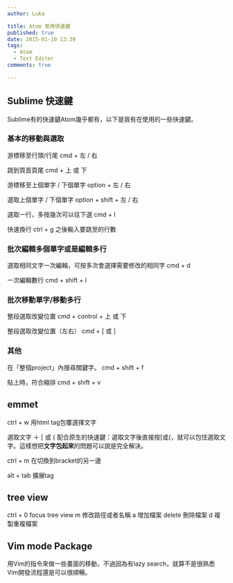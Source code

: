 ```yaml
---
author: Luka

title: Atom 常用快速鍵
published: true
date: 2015-01-10 13:39
tags:
  - Atom
  - Text Editor
comments: true

---
```

## Sublime 快速鍵
Sublime有的快速鍵Atom幾乎都有，以下是我有在使用的一些快速鍵。

### 基本的移動與選取

游標移至行頭/行尾
cmd + 左 / 右

跳到頁首頁尾
cmd + 上 或 下

游標移至上個單字 / 下個單字
option + 左 / 右

選取上個單字 / 下個單字
option + shift + 左 / 右

選取一行，多按幾次可以往下選
cmd + l

快速換行
ctrl + g 之後輸入要跳至的行數

### 批次編輯多個單字或是編輯多行

選取相同文字一次編輯，可按多次會選擇需要修改的相同字
cmd + d

一次編輯數行
cmd + shift + l

### 批次移動單字/移動多行

整段選取改變位置
cmd + control + 上 或 下

整段選取改變位置（左右）
cmd + [ 或 ]

### 其他
在「整個project」內搜尋關鍵字。
cmd + shift + f

貼上時，符合縮排
cmd + shift + v

## emmet
ctrl + w 用html tag包覆選擇文字

選取文字 ＋ [ 或 {
配合原生的快速鍵：選取文字後直接按[或{，就可以包住選取文字。這樣想把**文字包起來**的問題可以說是完全解決。

ctrl + m
在切換到bracket的另一邊

alt + tab
擴展tag


## tree view
ctrl + 0 focus tree view
m 修改路徑或者名稱
a 增加檔案
delete 刪除檔案
d 複製重複檔案

## Vim mode Package
用Vim的指令來做一些畫面的移動，不過因為有lazy search，就算不是很熟悉Vim開發流程還是可以很順暢。